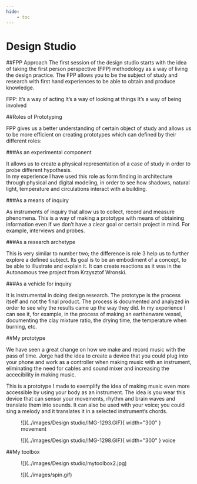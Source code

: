 ```yaml
---
hide:
    - toc
---
```


# Design Studio

##FPP Approach
The first session of the design studio starts with the idea of taking the first person perspective (FPP) methodology as a way of living the design practice. The FPP allows you to be the subject of study and research with first hand experiences to be able to obtain and produce knowledge.

FPP:
It’s a way of acting 
It’s a way of looking at things
It’s a way of being involved

##Roles of Prototyping

FPP gives us a better understanding of certain object of study and allows us to be more efficient on creating prototypes which can defined by their different roles:

###As an experimental component

It allows us to create a physical representation of a case of study in order to probe different hypothesis.  
In my experience I have used this role as form finding in architecture through physical and digital modeling, in order to see how shadows, natural light, temperature and circulations interact with a building.

###As a means of inquiry

As instruments of inquiry that allow us to collect, record and measure phenomena.
This is a way of making a prototype with means of obtaining information even if we don’t have a clear goal or certain project in mind. For example, interviews and probes.

###As a research archetype

This is very similar to number two; the difference is role 3 help us to further explore a defined subject. Its goal is to be an embodiment of a concept, to be able to illustrate and explain it. It can create reactions as it was in the Autonomous tree project from Krzysztof Wronski.

###As a vehicle for inquiry

It is instrumental in doing design research. The prototype is the process itself and not the final product. The process is documented and analyzed in order to see why the results came up the way they did.
In my experience I can see it, for example, in the process of making an earthenware vessel, documenting the clay mixture ratio, the drying time, the temperature when burning, etc.

##My prototype

We have seen a great change on how we make and record music with the pass of time. Jorge had the idea to create a device that you could plug into your phone and work as a controller when making music with an instrument, eliminating the need for cables and sound mixer and increasing the accecibility in making music. 

This is a prototype I made to exemplify the idea of making music even more accessible by using your body as an instrument. The idea is you wear this device that can sensor your movements, rhythm and brain waves and translate them into sounds. It can also be used with your voice; you could sing a melody and it translates it in a selected instrument’s chords. 

<figure markdown>
  ![](../images/Design studio/IMG-1293.GIF){ width="300" } movement
</figure>

<figure markdown>
  ![](../images/Design studio/IMG-1298.GIF){ width="300" } voice
</figure>

##My toolbox

<figure markdown>
  ![](../images/Design studio/mytoolbox2.jpg) 
</figure>

<figure markdown>
  ![](../images/spin.gif)
</figure>